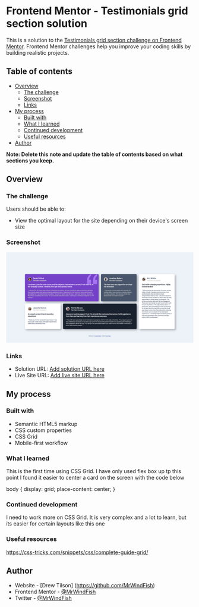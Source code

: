 # Frontend Mentor - Testimonials grid section solution

This is a solution to the [Testimonials grid section challenge on Frontend Mentor](https://www.frontendmentor.io/challenges/testimonials-grid-section-Nnw6J7Un7). Frontend Mentor challenges help you improve your coding skills by building realistic projects. 

## Table of contents

- [Overview](#overview)
  - [The challenge](#the-challenge)
  - [Screenshot](#screenshot)
  - [Links](#links)
- [My process](#my-process)
  - [Built with](#built-with)
  - [What I learned](#what-i-learned)
  - [Continued development](#continued-development)
  - [Useful resources](#useful-resources)
- [Author](#author)

**Note: Delete this note and update the table of contents based on what sections you keep.**

## Overview

### The challenge

Users should be able to:

- View the optimal layout for the site depending on their device's screen size

### Screenshot

![](./screenshot.png)

### Links

- Solution URL: [Add solution URL here](https://your-solution-url.com)
- Live Site URL: [Add live site URL here](https://your-live-site-url.com)

## My process

### Built with

- Semantic HTML5 markup
- CSS custom properties
- CSS Grid
- Mobile-first workflow


### What I learned

This is the first time using CSS Grid. I have only used flex box up tp this point
I found it easier to center a card on the screen with the code below

body {
    display: grid;
    place-content: center;
}

### Continued development

I need to work more on CSS Grid. It is very complex and a lot to learn, but its easier for certain layouts like this one

### Useful resources

https://css-tricks.com/snippets/css/complete-guide-grid/

## Author

- Website - [Drew Tilson] (https://github.com/MrWindFish)
- Frontend Mentor - [@MrWindFish](https://www.frontendmentor.io/profile/MrWindFish)
- Twitter - [@MrWindFish](https://www.twitter.com/MrWindFish)
